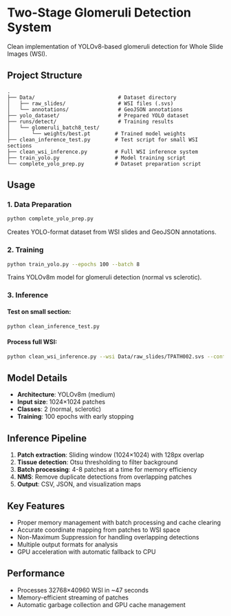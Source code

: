 # Two-Stage Glomeruli Detection System

Clean implementation of YOLOv8-based glomeruli detection for Whole Slide Images (WSI).

## Project Structure

```
.
├── Data/                           # Dataset directory
│   ├── raw_slides/                 # WSI files (.svs)
│   └── annotations/                # GeoJSON annotations
├── yolo_dataset/                   # Prepared YOLO dataset
├── runs/detect/                    # Training results
│   └── glomeruli_batch8_test/
│       └── weights/best.pt        # Trained model weights
├── clean_inference_test.py        # Test script for small WSI sections
├── clean_wsi_inference.py         # Full WSI inference system
├── train_yolo.py                  # Model training script
└── complete_yolo_prep.py          # Dataset preparation script
```

## Usage

### 1. Data Preparation
```bash
python complete_yolo_prep.py
```
Creates YOLO-format dataset from WSI slides and GeoJSON annotations.

### 2. Training
```bash
python train_yolo.py --epochs 100 --batch 8
```
Trains YOLOv8m model for glomeruli detection (normal vs sclerotic).

### 3. Inference

#### Test on small section:
```bash
python clean_inference_test.py
```

#### Process full WSI:
```bash
python clean_wsi_inference.py --wsi Data/raw_slides/TPATH002.svs --confidence 0.3
```

## Model Details

- **Architecture**: YOLOv8m (medium)
- **Input size**: 1024×1024 patches
- **Classes**: 2 (normal, sclerotic)
- **Training**: 100 epochs with early stopping

## Inference Pipeline

1. **Patch extraction**: Sliding window (1024×1024) with 128px overlap
2. **Tissue detection**: Otsu thresholding to filter background
3. **Batch processing**: 4-8 patches at a time for memory efficiency
4. **NMS**: Remove duplicate detections from overlapping patches
5. **Output**: CSV, JSON, and visualization maps

## Key Features

- Proper memory management with batch processing and cache clearing
- Accurate coordinate mapping from patches to WSI space
- Non-Maximum Suppression for handling overlapping detections
- Multiple output formats for analysis
- GPU acceleration with automatic fallback to CPU

## Performance

- Processes 32768×40960 WSI in ~47 seconds
- Memory-efficient streaming of patches
- Automatic garbage collection and GPU cache management